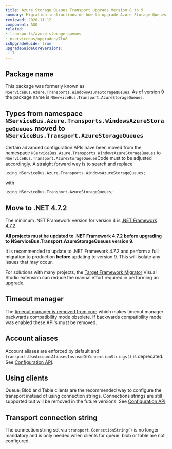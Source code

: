 ```yaml
---
title: Azure Storage Queues Transport Upgrade Version 8 to 9
summary: Migration instructions on how to upgrade Azure Storage Queues Transport from Version 8 to 9.
reviewed: 2020-11-12
component: ASQ
related:
- transports/azure-storage-queues
- nservicebus/upgrades/7to8
isUpgradeGuide: true
upgradeGuideCoreVersions:
 - 7
---
```


## Package name

This package was formerly known as `NServiceBus.Azure.Transports.WindowsAzureStorageQueues`.
As of version 9 the package name is `NServiceBus.Transport.AzureStorageQueues`.

## Types from namespace `NServiceBus.Azure.Transports.WindowsAzureStorageQueues` moved to `NServiceBus.Transport.AzureStorageQueues`

Certain advanced configuration APIs have been moved from the namespace `NServiceBus.Azure.Transports.WindowsAzureStorageQueues` to `NServiceBus.Transport.AzureStorageQueues`Code must to be adjusted accordingly. A straight forward way is to search and replace

```
using NServiceBus.Azure.Transports.WindowsAzureStorageQueues;
```

with

```
using NServiceBus.Transport.AzureStorageQueues;
```

## Move to .NET 4.7.2

The minimum .NET Framework version for version 4 is [.NET Framework 4.7.2](https://dotnet.microsoft.com/download/dotnet-framework/net472).

**All projects must be updated to .NET Framework 4.7.2 before upgrading to NServiceBus.Transport.AzureStorageQueues version 9.**

It is recommended to update to .NET Framework 4.7.2 and perform a full migration to production **before** updating to version 9. This will isolate any issues that may occur.

For solutions with many projects, the [Target Framework Migrator](https://marketplace.visualstudio.com/items?itemName=PavelSamokha.TargetFrameworkMigrator) Visual Studio extension can reduce the manual effort required in performing an upgrade.

## Timeout manager

The [timeout manager is removed from core](/nservicebus/upgrades/7to8/#timeout-manager-removed) which makes timeout manager backwards compatibility mode obsolete. If backwards compatibility mode was enabled these API's must be removed.

## Account aliases

Account aliases are enforced by default and `transport.UseAccountAliasesInsteadOfConnectionStrings()` is deprecated. See [Configuration API](/transports/azure-storage-queues/configuration.md#connection-strings-using-aliases-for-connection-strings-to-storage-accounts).

## Using clients

Queue, Blob and Table clients are the recommended way to configure the transport instead of using connection strings. Connections strings are still supported but will be removed in the future versions. See [Configuration API](/transports/azure-storage-queues/configuration.md#configuration-api).

## Transport connection string

The connection string set via `transport.ConnectionString()` is no longer mandatory and is only needed when clients for queue, blob or table are not configured.
